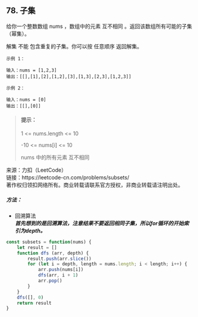## 78. 子集

<p>
给你一个整数数组 nums ，数组中的元素 互不相同 。返回该数组所有可能的子集（幂集）。

解集 不能 包含重复的子集。你可以按 任意顺序 返回解集。
</p>

```
示例 1：

输入：nums = [1,2,3]
输出：[[],[1],[2],[1,2],[3],[1,3],[2,3],[1,2,3]]

示例 2：

输入：nums = [0]
输出：[[],[0]]
```

> #### 提示： <br>
> 1 <= nums.length <= 10
>
> -10 <= nums[i] <= 10
>
> nums 中的所有元素 互不相同

<p style="font-size: 14px">
来源：力扣（LeetCode） <br>
链接：https://leetcode-cn.com/problems/subsets/ <br>
著作权归领扣网络所有。商业转载请联系官方授权，非商业转载请注明出处。
</p>

##### 方法：
- 回溯算法    
  **_首先想到的是回溯算法，注意结果不要返回相同子集，所以for循环的开始索引为depth。_**

```js
const subsets = function(nums) {
    let result = []
    function dfs (arr, depth) {
        result.push(arr.slice())
        for (let i = depth, length = nums.length; i < length; i++) {
            arr.push(nums[i])
            dfs(arr, i + 1)
            arr.pop()
        }
    }
    dfs([], 0)
    return result
}
```
